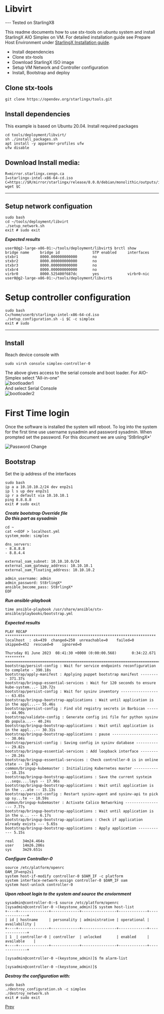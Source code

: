 # Libvirt
--- Tested on StarlingX8 

This readme documents how to use stx-tools on ubuntu system and install StarlingX AIO Simplex on VM. For detailed installation guide see Prepare Host Environment under [StarlingX Installation guide](https://docs.starlingx.io/r/stx.8.0/deploy_install_guides/release/virtual/aio_simplex_environ.html).

- Install dependencies
- Clone stx-tools
- Download StarlingX ISO image
- Setup VM Network and Controller configuration
- Install, Bootstrap and deploy

## Clone stx-tools

```
git clone https://opendev.org/starlingx/tools.git

```

## Install dependencies

This example is based on Ubuntu 20.04. Install required packages

```
cd tools/deployment/libvirt/
sh ./install_packages.sh
apt install -y apparmor-profiles ufw
ufw disable
```

## Download Install media:

```
R=mirror.starlingx.cengn.ca
I=starlingx-intel-x86-64-cd.iso
C=https://$R/mirror/starlingx/release/8.0.0/debian/monolithic/outputs/iso/$I
wget $C
```

---

## Setup network configuation

```
sudo bash
cd ~/tools/deployment/libvirt
./setup_network.sh
exit # sudo exit
```

***Expected results***

```
user0@g2-large-x86-01:~/tools/deployment/libvirt$ brctl show
bridge name     bridge id               STP enabled     interfaces
stxbr1          8000.000000000000       no
stxbr2          8000.000000000000       no
stxbr3          8000.000000000000       no
stxbr4          8000.000000000000       no
virbr0          8000.525400f687dc       yes             virbr0-nic
user0@g2-large-x86-01:~/tools/deployment/libvirt$ 
```

# Setup controller configuration

```
sudo bash
C=/home/user0/starlingx-intel-x86-64-cd.iso
./setup_configuration.sh -i $C -c simplex
exit # sudo
```

---

## Install

Reach device console with<br/>

```
sudo virsh console simplex-controller-0
```

The above gives access to the serial console and boot loader. For AIO-Simplex select "All-in-one"<br/>
![bootloader1](./pngs/stx8VmInstall1.png)
<br/>And select Serial Console<br/>
![bootloader2](./pngs/stx8VmInstall2.png)

# First Time login

Once the software is installed the system will reboot. To log into the system for the first time use username sysadmin and password sysadmin. When prompted set the password. For this document we are using 'St8rlingX\*'

![Password Change](../virtualbox/images/initial_password.png)

## Bootstrap

Set the ip address of the interfaces
```
sudo bash
ip a a 10.10.10.2/24 dev enp2s1
ip l s up dev enp2s1
ip r a default via 10.10.10.1
ping 8.8.8.8
exit # sudo exit
```


***Create bootstrap Override file***<br/>
***Do this part as sysadmin***<br/>
```
cd ~
cat <<EOF > localhost.yml
system_mode: simplex

dns_servers:
- 8.8.8.8
- 8.8.4.4

external_oam_subnet: 10.10.10.0/24
external_oam_gateway_address: 10.10.10.1
external_oam_floating_address: 10.10.10.2

admin_username: admin
admin_password: St8rlingX*
ansible_become_pass: St8rlingX*
EOF
```

***Run ansible-playbook***<br/>

```
time ansible-playbook /usr/share/ansible/stx-ansible/playbooks/bootstrap.yml
```

***Expected results***<br/>
```
PLAY RECAP *********************************************************************
localhost  : ok=439  changed=250  unreachable=0    failed=0    skipped=452  rescued=0    ignored=0

Thursday 01 June 2023  08:41:30 +0000 (0:00:00.568)       0:34:22.671 *********
===============================================================================
bootstrap/persist-config : Wait for service endpoints reconfiguration to complete - 390.18s
bootstrap/apply-manifest : Applying puppet bootstrap manifest --------- 371.37s
bootstrap/bringup-essential-services : Wait for 120 seconds to ensure kube-system...- 120.72s
bootstrap/persist-config : Wait for sysinv inventory ------------------- 63.65s
bootstrap/bringup-bootstrap-applications : Wait until application is in the appl...-- 55.46s
bootstrap/persist-config : Find old registry secrets in Barbican ------- 44.90s
bootstrap/validate-config : Generate config ini file for python sysinv db popula...-- 40.24s
bootstrap/bringup-bootstrap-applications : Wait until application is in the appl...-- 30.31s
bootstrap/bringup-bootstrap-applications : pause ----------------------- 30.04s
bootstrap/persist-config : Saving config in sysinv database ------------ 29.82s
bootstrap/bringup-essential-services : Add loopback interface ---------- 20.24s
bootstrap/bringup-essential-services : Check controller-0 is in online state -- 19.47s
common/bringup-kubemaster : Initializing Kubernetes master ------------- 18.15s
bootstrap/bringup-bootstrap-applications : Save the current systeim ...sequ....lays -- 17.96s
bootstrap/bringup-bootstrap-applications : Wait until application is in the ...ate -- 15.13s
bootstrap/persist-config : Restart sysinv-agent and sysinv-api to pick up sy...te -- 10.59s
common/bringup-kubemaster : Activate Calico Networking ------------------ 7.77s
bootstrap/bringup-bootstrap-applications : Wait until application is in the u... --- 6.17s
bootstrap/bringup-bootstrap-applications : Check if application already exists --- 5.65s
bootstrap/bringup-bootstrap-applications : Apply application ------------ 5.15s

real    34m24.464s
user    14m26.286s
sys     3m29.651s
```

***Configure Controller-0***<br/>
```
source /etc/platform/openrc
OAM_IF=enp2s1
system host-if-modify controller-0 $OAM_IF -c platform
system interface-network-assign controller-0 $OAM_IF oam
system host-unlock controller-0
```


***Upon reboot login to the system and source the enviornment***
```
sysadmin@controller-0:~$ source /etc/platform/openrc
[sysadmin@controller-0 ~(keystone_admin)]$ system host-list
+----+--------------+-------------+----------------+-------------+--------------+
| id | hostname     | personality | administrative | operational | availability |
+----+--------------+-------------+----------------+-------------+--------------+
| 1  | controller-0 | controller  | unlocked       | enabled     | available    |
+----+--------------+-------------+----------------+-------------+--------------+

[sysadmin@controller-0 ~(keystone_admin)]$ fm alarm-list

[sysadmin@controller-0 ~(keystone_admin)]$
```

***Destroy the configuration with:***<br/>

```
sudo bash
./destroy_configuration.sh -c simplex
./destroy_network.sh
exit # sudo exit
```
[Prev](../Readme.md)<br/>

